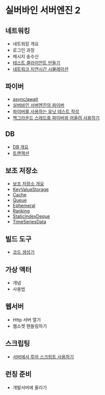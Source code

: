 # 실버바인 서버엔진 2

## 네트워킹
 * 네트워킹 개요
 * 로그인 과정
 * 메시지 송수신
 * [테스트 클라이언트 만들기](doc/test_client.md)
 * [네트워크 지연시간 시뮬레이션](doc/latency_simulation.md)

## 파이버
 * [async/await](doc/async_await.md)
 * [실버바인 서버엔진의 파이버](doc/fiber_in_silvervine_server_engine.md)
 * [파이버를 사용하는 유닛 테스트 작성](doc/fiber_unit_test.md)
 * [백그라운드 스레드를 파이버와 어울려 사용하기](doc/background_thread.md)
 
## DB
 * [DB 개요](doc/db_outline.md)
 * [트랜잭션](doc/db_transaction.md)

## 보조 저장소
 * [보조 저장소 개요](doc_aux_storage_outline.md)
 * [KeyValueStorage](doc_aux_storage_key_value_storage.md)
 * [Cache](doc_aux_storage_cache.md)
 * [Queue](doc_aux_storage_queue.md)
 * [Ephemeral](doc_aux_storage_ephemeral.md)
 * [Ranking](doc_aux_storage_ranking.md)
 * [StaticIndexDeque](doc_aux_storage_static_index_deque.md)
 * [TimeSeriesData](doc_aux_storage_time_series_data.md)

## 빌드 도구
 * [코드 생성기](doc/codegen.md)

## 가상 액터
 * 개념
 * 사용법

## 웹서버
 * Http 서버 열기
 * 웹소켓 핸들링하기

## 스크립팅
 * [서버에서 루아 스크립트 사용하기](doc/lua_scripting.md)

## 런칭 준비
 * 개발서버에 올리기